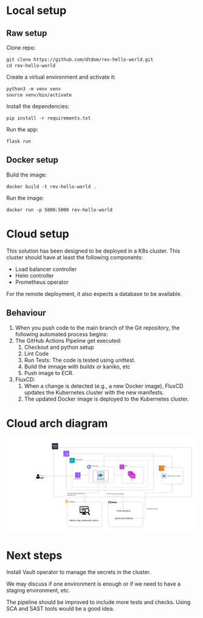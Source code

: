 # Local setup

## Raw setup

Clone repo:
```
git clone https://github.com/dtdom/rev-hello-world.git
cd rev-hello-world

```

Create a virtual environment and activate it:
```
python3 -m venv venv
source venv/bin/activate
```
Install the dependencies:
```
pip install -r requirements.txt
```

Run the app:
```
flask run
```

## Docker setup

Build the image:
```
docker build -t rev-hello-world .
``` 

Run the image:
```
docker run -p 5000:5000 rev-hello-world
``` 

# Cloud setup

This solution has been designed to be deployed in a K8s cluster. 
This cluster should have at least the following components:

- Load balancer controller
- Helm controller
- Prometheus operator

For the remote deployment, it also expects a database to be available.

## Behaviour
1. When you push code to the main branch of the Git repository, the following automated process begins:
2. The GitHub Actions Pipeline get executed:
    1. Checkout and python setup
    2. Lint Code
    3. Run Tests: The code is tested using unittest.
    4. Build the imnage with buildx or kaniko, etc
    5. Push image to ECR.
3. FluxCD:
    1. When a change is detected (e.g., a new Docker image), FluxCD updates the Kubernetes cluster with the new manifests.
    2. The updated Docker image is deployed to the Kubernetes cluster.


# Cloud arch diagram

![Diagram](diagram.png)


# Next steps

Install Vault operator to manage the secrets in the cluster.

We may discuss if one environment is enough or if we need to have a staging environment, etc.

The pipeline should be improved to include more tests and checks. Using SCA and SAST tools would be a good idea.